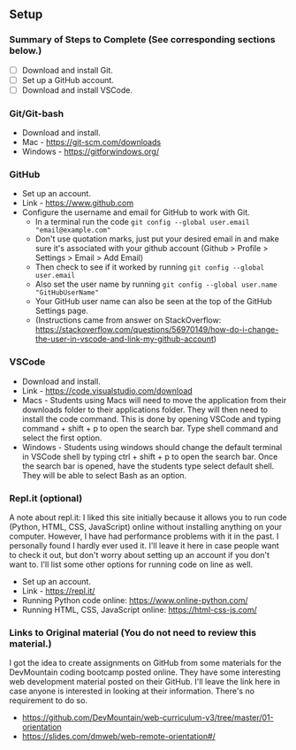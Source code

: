 ## Setup

### Summary of Steps to Complete (See corresponding sections below.)
- [ ] Download and install Git.
- [ ] Set up a GitHub account.
- [ ] Download and install VSCode.

### Git/Git-bash
* Download and install.
* Mac - https://git-scm.com/downloads
* Windows - https://gitforwindows.org/

### GitHub
* Set up an account.
* Link - https://www.github.com
* Configure the username and email for GitHub to work with Git.
  * In a terminal run the code `git config --global user.email "email@example.com"`
  * Don't use quotation marks, just put your desired email in and make sure it's associated with your github account (Github > Profile > Settings > Email > Add Email)
  * Then check to see if it worked by running `git config --global user.email`
  * Also set the user name by running `git config --global user.name "GitHubUserName"`
  * Your GitHub user name can also be seen at the top of the GitHub Settings page.
  * (Instructions came from answer on StackOverflow: https://stackoverflow.com/questions/56970149/how-do-i-change-the-user-in-vscode-and-link-my-github-account)
  
### VSCode
* Download and install.
* Link - https://code.visualstudio.com/download
* Macs - Students using Macs will need to move the application from their downloads folder to their applications folder. They will then need to install the code command. This is done by opening VSCode and typing command + shift + p to open the search bar. Type shell command and select the first option.
* Windows - Students using windows should change the default terminal in VSCode shell by typing ctrl + shift + p to open the search bar. Once the search bar is opened, have the students type select default shell. They will be able to select Bash as an option.

### Repl.it (optional)
A note about repl.it: I liked this site initially because it allows you to run code (Python, HTML, CSS, JavaScript) online without installing anything on your computer. However, I have had performance problems with it in the past. I personally found I hardly ever used it. I'll leave it here in case people want to check it out, but don't worry about setting up an account if you don't want to. I'll list some other options for running code on line as well.
* Set up an account.
* Link - https://repl.it/
* Running Python code online: https://www.online-python.com/
* Running HTML, CSS, JavaScript online: https://html-css-js.com/

### Links to Original material (You do not need to review this material.)
I got the idea to create assignments on GitHub from some materials for the DevMountain coding bootcamp posted online. They have some interesting web development material posted on their GitHub. I'll leave the link here in case anyone is interested in looking at their information. There's no requirement to do so.
* https://github.com/DevMountain/web-curriculum-v3/tree/master/01-orientation
* https://slides.com/dmweb/web-remote-orientation#/

